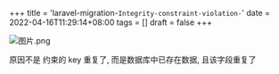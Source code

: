 +++
title = 'laravel-migration-`Integrity-constraint-violation-`'
date = 2022-04-16T11:29:14+08:00
tags = []
draft = false
+++

![图片.png](https://upload-images.jianshu.io/upload_images/4073481-e64e24dd4a1a927f.png?imageMogr2/auto-orient/strip%7CimageView2/2/w/1240)


原因不是 约束的 key 重复了, 而是数据库中已存在数据, 且该字段重复了
